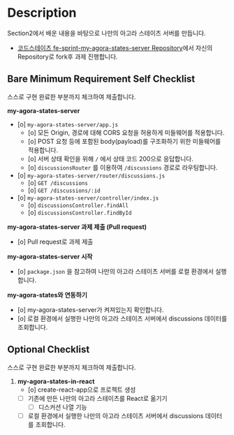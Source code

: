 # Description

Section2에서 배운 내용을 바탕으로 나만의 아고라 스테이츠 서버를 만듭니다.

- [코드스테이츠 fe-sprint-my-agora-states-server Repository](https://github.com/codestates-seb/fe-sprint-my-agora-states-server)에서 자신의 Repository로 fork후 과제 진행합니다.

## Bare Minimum Requirement Self Checklist

스스로 구현 완료한 부분까지 체크하여 제출합니다.

**my-agora-states-server**
- [o] `my-agora-states-server/app.js`
    - [o] 모든 Origin, 경로에 대해 CORS 요청을 허용하게 미들웨어를 적용합니다.
    - [o] POST 요청 등에 포함된 body(payload)를 구조화하기 위한 미들웨어를 적용합니다.
    - [o] 서버 상태 확인을 위해 `/` 에서 상태 코드 200으로 응답합니다.
    - [o] `discussionsRouter` 를 이용하여 `/discussions` 경로로 라우팅합니다.
- [o] `my-agora-states-server/router/discussions.js`
    - [o] `GET /discussions`
    - [o] `GET /discussions/:id`
- [o] `my-agora-states-server/controller/index.js`
    - [o] `discussionsController.findAll`
    - [o] `discussionsController.findById`

**my-agora-states-server 과제 제출 (Pull request)**
- [o] Pull request로 과제 제출

**my-agora-states-server 시작**
- [o] `package.json` 을 참고하여 나만의 아고라 스테이츠 서버를 로컬 환경에서 실행합니다.

**my-agora-states와 연동하기**
- [o] my-agora-states-server가 켜져있는지 확인합니다.
- [o] 로컬 환경에서 실행한 나만의 아고라 스테이츠 서버에서 discussions 데이터를 조회합니다.

## Optional Checklist

스스로 구현 완료한 부분까지 체크하여 제출합니다.

1. **my-agora-states-in-react**
    - [o] create-react-app으로 프로젝트 생성
    - [ ] 기존에 만든 나만의 아고라 스테이츠를 React로 옮기기
        - [ ] 디스커션 나열 기능
    - [ ] 로컬 환경에서 실행한 나만의 아고라 스테이츠 서버에서 discussions 데이터를 조회합니다.
